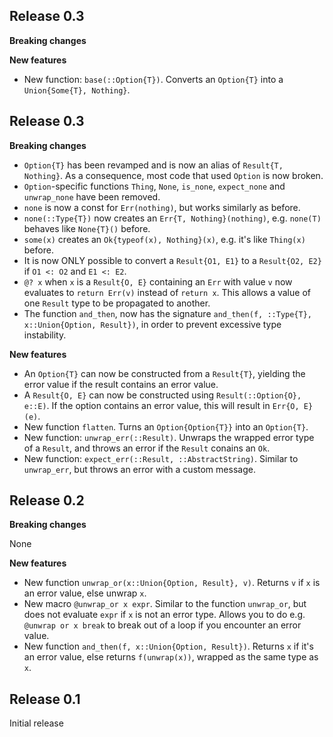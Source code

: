 ## Release 0.3

__Breaking changes__

__New features__
* New function: `base(::Option{T})`. Converts an `Option{T}` into a `Union{Some{T}, Nothing}`.

## Release 0.3
__Breaking changes__

* `Option{T}` has been revamped and is now an alias of `Result{T, Nothing}`. As a consequence, most code that used `Option` is now broken.
* `Option`-specific functions `Thing`, `None`, `is_none`, `expect_none` and `unwrap_none` have been removed.
* `none` is now a const for `Err(nothing)`, but works similarly as before.
* `none(::Type{T})` now creates an `Err{T, Nothing}(nothing)`, e.g. `none(T)` behaves like `None{T}()` before.
* `some(x)` creates an `Ok{typeof(x), Nothing}(x)`, e.g. it's like `Thing(x)` before.
* It is now ONLY possible to convert a `Result{O1, E1}` to a `Result{O2, E2}` if `O1 <: O2` and `E1 <: E2`.
* `@? x` when `x` is a `Result{O, E}` containing an `Err` with value `v` now evaluates to `return Err(v)` instead of `return x`. This allows a value of one `Result` type to be propagated to another.
* The function `and_then`, now has the signature `and_then(f, ::Type{T}, x::Union{Option, Result})`, in order to prevent excessive type instability.

__New features__

* An `Option{T}` can now be constructed from a `Result{T}`, yielding the error value if the result contains an error value.
* A `Result{O, E}` can now be constructed using `Result(::Option{O}, e::E)`. If the option contains an error value, this will result in `Err{O, E}(e)`.
* New function `flatten`. Turns an `Option{Option{T}}` into an `Option{T}`.
* New function: `unwrap_err(::Result)`. Unwraps the wrapped error type of a `Result`, and throws an error if the `Result` conains an `Ok`.
* New function: `expect_err(::Result, ::AbstractString)`. Similar to `unwrap_err`, but throws an error with a custom message.

## Release 0.2
__Breaking changes__

None

__New features__

* New function `unwrap_or(x::Union{Option, Result}, v)`. Returns `v` if `x` is an error value, else unwrap `x`.
* New macro `@unwrap_or x expr`. Similar to the function `unwrap_or`, but does not evaluate `expr` if `x` is not an error type. Allows you to do e.g. `@unwrap or x break` to break out of a loop if you encounter an error value.
* New function `and_then(f, x::Union{Option, Result})`. Returns `x` if it's an error value, else returns `f(unwrap(x))`, wrapped as the same type as `x`.

## Release 0.1
Initial release
